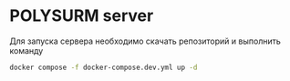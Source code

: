 # POLYSURM server

Для запуска сервера необходимо скачать репозиторий и выполнить команду

```bash
docker compose -f docker-compose.dev.yml up -d
```